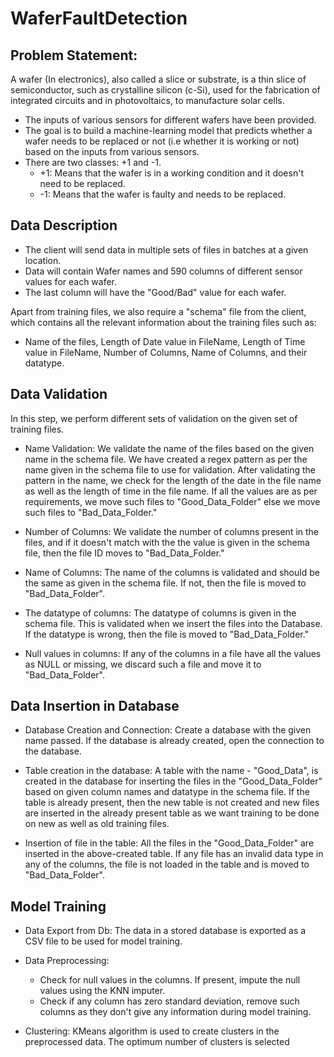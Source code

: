 # WaferFaultDetection # 

## Problem Statement: ##
A wafer (In electronics), also called a slice or substrate, is a thin slice of semiconductor,
such as crystalline silicon (c-Si), used for the fabrication of integrated circuits and in photovoltaics,
to manufacture solar cells.

- The inputs of various sensors for different wafers have been provided.
- The goal is to build a machine-learning model that predicts whether a wafer needs to be replaced or not
  (i.e whether it is working or not) based on the inputs from various sensors.
- There are two classes: +1 and -1.
  - +1: Means that the wafer is in a working condition and it doesn't need to be replaced.
  - -1: Means that the wafer is faulty and needs to be replaced.


## Data Description ##
- The client will send data in multiple sets of files in batches at a given location.
- Data will contain Wafer names and 590 columns of different sensor values for each wafer.
- The last column will have the "Good/Bad" value for each wafer.

Apart from training files, we also require a "schema" file from the client, which contains all the
relevant information about the training files such as:

- Name of the files, Length of Date value in FileName, Length of Time value in FileName, Number of Columns, 
  Name of Columns, and their datatype.

## Data Validation ##
In this step, we perform different sets of validation on the given set of training files.

- Name Validation: We validate the name of the files based on the given name in the schema file. We have 
  created a regex pattern as per the name given in the schema file to use for validation. After validating 
  the pattern in the name, we check for the length of the date in the file name as well as the length of time 
  in the file name. If all the values are as per requirements, we move such files to "Good_Data_Folder" else
  we move such files to "Bad_Data_Folder."

- Number of Columns: We validate the number of columns present in the files, and if it doesn't match with the
  the value is given in the schema file, then the file ID moves to "Bad_Data_Folder."

- Name of Columns: The name of the columns is validated and should be the same as given in the schema file. 
  If not, then the file is moved to "Bad_Data_Folder".

- The datatype of columns: The datatype of columns is given in the schema file. This is validated when we insert
  the files into the Database. If the datatype is wrong, then the file is moved to "Bad_Data_Folder."

- Null values in columns: If any of the columns in a file have all the values as NULL or missing, we discard such
  a file and move it to "Bad_Data_Folder".

## Data Insertion in Database ##
- Database Creation and Connection: Create a database with the given name passed. If the database is already created,
  open the connection to the database.
- Table creation in the database: A table with the name - "Good_Data", is created in the database for inserting the files 
  in the "Good_Data_Folder" based on given column names and datatype in the schema file. If the table is already
  present, then the new table is not created and new files are inserted in the already present table as we want 
  training to be done on new as well as old training files.
 
- Insertion of file in the table: All the files in the "Good_Data_Folder" are inserted in the above-created table. If
  any file has an invalid data type in any of the columns, the file is not loaded in the table and is moved to "Bad_Data_Folder".

## Model Training ##
- Data Export from Db: The data in a stored database is exported as a CSV file to be used for model training.
 
- Data Preprocessing:
  - Check for null values in the columns. If present, impute the null values using the KNN imputer.
  - Check if any column has zero standard deviation, remove such columns as they don't give any information during 
    model training.
    
- Clustering: KMeans algorithm is used to create clusters in the preprocessed data. The optimum number of clusters 
  is selected

